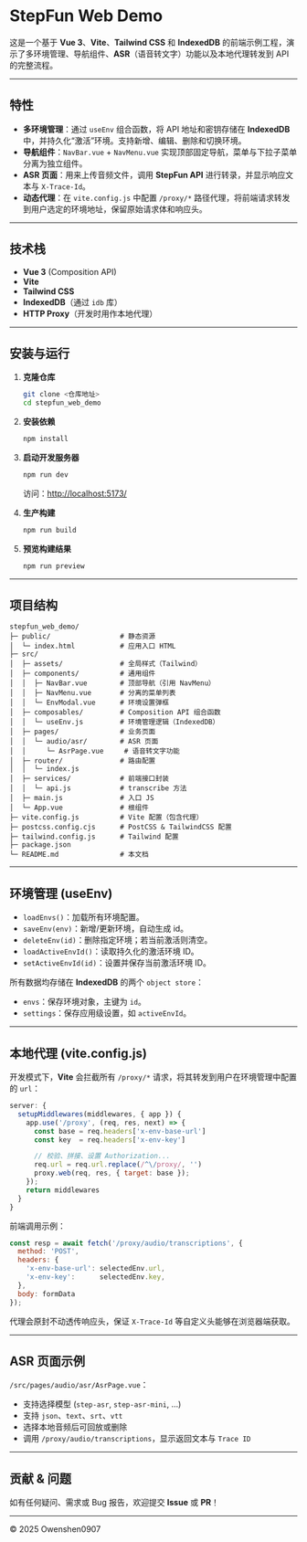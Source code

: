 # StepFun Web Demo

这是一个基于 **Vue 3**、**Vite**、**Tailwind CSS** 和 **IndexedDB** 的前端示例工程，演示了多环境管理、导航组件、**ASR**（语音转文字）功能以及本地代理转发到 API 的完整流程。

---

## 特性

- **多环境管理**：通过 `useEnv` 组合函数，将 API 地址和密钥存储在 **IndexedDB** 中，并持久化“激活”环境。支持新增、编辑、删除和切换环境。
- **导航组件**：`NavBar.vue` + `NavMenu.vue` 实现顶部固定导航，菜单与下拉子菜单分离为独立组件。
- **ASR 页面**：用来上传音频文件，调用 **StepFun API** 进行转录，并显示响应文本与 `X-Trace-Id`。
- **动态代理**：在 `vite.config.js` 中配置 `/proxy/*` 路径代理，将前端请求转发到用户选定的环境地址，保留原始请求体和响应头。

---

## 技术栈

- **Vue 3** (Composition API)
- **Vite**
- **Tailwind CSS**
- **IndexedDB**（通过 `idb` 库）
- **HTTP Proxy**（开发时用作本地代理）

---

## 安装与运行

1. **克隆仓库**

   ```bash
   git clone <仓库地址>
   cd stepfun_web_demo
   ```

2. **安装依赖**

   ```bash
   npm install
   ```

3. **启动开发服务器**

   ```bash
   npm run dev
   ```

   访问：[http://localhost:5173/](http://localhost:5173/)

4. **生产构建**

   ```bash
   npm run build
   ```

5. **预览构建结果**

   ```bash
   npm run preview
   ```

---

## 项目结构

```
stepfun_web_demo/
├─ public/                 # 静态资源
│  └─ index.html           # 应用入口 HTML
├─ src/
│  ├─ assets/              # 全局样式（Tailwind）
│  ├─ components/          # 通用组件
│  │  ├─ NavBar.vue        # 顶部导航（引用 NavMenu）
│  │  ├─ NavMenu.vue       # 分离的菜单列表
│  │  └─ EnvModal.vue      # 环境设置弹框
│  ├─ composables/         # Composition API 组合函数
│  │  └─ useEnv.js         # 环境管理逻辑（IndexedDB）
│  ├─ pages/               # 业务页面
│  │  └─ audio/asr/        # ASR 页面
│  │     └─ AsrPage.vue     # 语音转文字功能
│  ├─ router/              # 路由配置
│  │  └─ index.js
│  ├─ services/            # 前端接口封装
│  │  └─ api.js            # transcribe 方法
│  ├─ main.js              # 入口 JS
│  └─ App.vue              # 根组件
├─ vite.config.js          # Vite 配置（包含代理）
├─ postcss.config.cjs      # PostCSS & TailwindCSS 配置
├─ tailwind.config.js      # Tailwind 配置
├─ package.json
└─ README.md               # 本文档
```

---

## 环境管理 (useEnv)

- `loadEnvs()`：加载所有环境配置。
- `saveEnv(env)`：新增/更新环境，自动生成 id。
- `deleteEnv(id)`：删除指定环境；若当前激活则清空。
- `loadActiveEnvId()`：读取持久化的激活环境 ID。
- `setActiveEnvId(id)`：设置并保存当前激活环境 ID。

所有数据均存储在 **IndexedDB** 的两个 `object store`：

- `envs`：保存环境对象，主键为 `id`。
- `settings`：保存应用级设置，如 `activeEnvId`。

---

## 本地代理 (vite.config.js)

开发模式下，**Vite** 会拦截所有 `/proxy/*` 请求，将其转发到用户在环境管理中配置的 `url`：

```javascript
server: {
  setupMiddlewares(middlewares, { app }) {
    app.use('/proxy', (req, res, next) => {
      const base = req.headers['x-env-base-url']
      const key  = req.headers['x-env-key']

      // 校验、拼接、设置 Authorization...
      req.url = req.url.replace(/^\/proxy/, '')
      proxy.web(req, res, { target: base });
    });
    return middlewares
  }
}
```

前端调用示例：

```javascript
const resp = await fetch('/proxy/audio/transcriptions', {
  method: 'POST',
  headers: {
    'x-env-base-url': selectedEnv.url,
    'x-env-key':      selectedEnv.key,
  },
  body: formData
});
```

代理会原封不动透传响应头，保证 `X-Trace-Id` 等自定义头能够在浏览器端获取。

---

## ASR 页面示例

`/src/pages/audio/asr/AsrPage.vue`：

- 支持选择模型 (`step-asr`, `step-asr-mini`, …)
- 支持 `json`、`text`、`srt`、`vtt`
- 选择本地音频后可回放或删除
- 调用 `/proxy/audio/transcriptions`，显示返回文本与 `Trace ID`

---

## 贡献 & 问题

如有任何疑问、需求或 Bug 报告，欢迎提交 **Issue** 或 **PR**！

---

© 2025 Owenshen0907